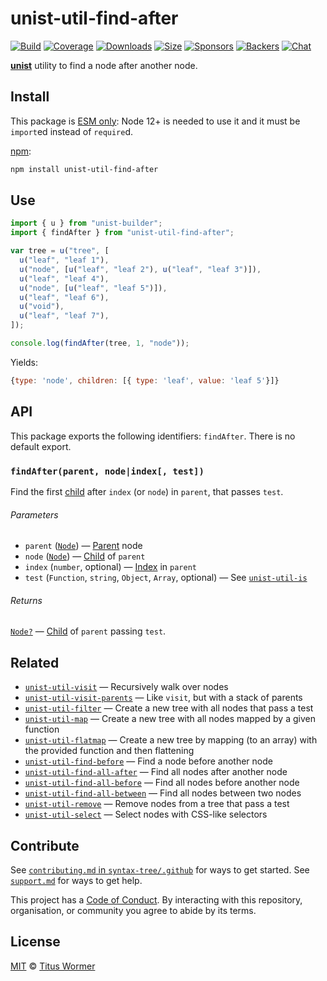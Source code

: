 # unist-util-find-after

[![Build][build-badge]][build] [![Coverage][coverage-badge]][coverage]
[![Downloads][downloads-badge]][downloads] [![Size][size-badge]][size]
[![Sponsors][sponsors-badge]][collective]
[![Backers][backers-badge]][collective] [![Chat][chat-badge]][chat]

[**unist**][unist] utility to find a node after another node.

## Install

This package is
[ESM only](https://gist.github.com/sindresorhus/a39789f98801d908bbc7ff3ecc99d99c):
Node 12+ is needed to use it and it must be `import`ed instead of `require`d.

[npm][npm]:

```sh
npm install unist-util-find-after
```

## Use

```js
import { u } from "unist-builder";
import { findAfter } from "unist-util-find-after";

var tree = u("tree", [
  u("leaf", "leaf 1"),
  u("node", [u("leaf", "leaf 2"), u("leaf", "leaf 3")]),
  u("leaf", "leaf 4"),
  u("node", [u("leaf", "leaf 5")]),
  u("leaf", "leaf 6"),
  u("void"),
  u("leaf", "leaf 7"),
]);

console.log(findAfter(tree, 1, "node"));
```

Yields:

```js
{type: 'node', children: [{ type: 'leaf', value: 'leaf 5'}]}
```

## API

This package exports the following identifiers: `findAfter`. There is no default
export.

### `findAfter(parent, node|index[, test])`

Find the first [child][child] after `index` (or `node`) in `parent`, that passes
`test`.

###### Parameters

- `parent` ([`Node`][node]) — [Parent][Parent] node
- `node` ([`Node`][node]) — [Child][Child] of `parent`
- `index` (`number`, optional) — [Index][Index] in `parent`
- `test` (`Function`, `string`, `Object`, `Array`, optional) — See
  [`unist-util-is`][is]

###### Returns

[`Node?`][node] — [Child][Child] of `parent` passing `test`.

## Related

- [`unist-util-visit`](https://github.com/syntax-tree/unist-util-visit) —
  Recursively walk over nodes
- [`unist-util-visit-parents`](https://github.com/syntax-tree/unist-util-visit-parents)
  — Like `visit`, but with a stack of parents
- [`unist-util-filter`](https://github.com/syntax-tree/unist-util-filter) —
  Create a new tree with all nodes that pass a test
- [`unist-util-map`](https://github.com/syntax-tree/unist-util-map) — Create a
  new tree with all nodes mapped by a given function
- [`unist-util-flatmap`](https://gitlab.com/staltz/unist-util-flatmap) — Create
  a new tree by mapping (to an array) with the provided function and then
  flattening
- [`unist-util-find-before`](https://github.com/syntax-tree/unist-util-find-before)
  — Find a node before another node
- [`unist-util-find-all-after`](https://github.com/syntax-tree/unist-util-find-all-after)
  — Find all nodes after another node
- [`unist-util-find-all-before`](https://github.com/syntax-tree/unist-util-find-all-before)
  — Find all nodes before another node
- [`unist-util-find-all-between`](https://github.com/mrzmmr/unist-util-find-all-between)
  — Find all nodes between two nodes
- [`unist-util-remove`](https://github.com/syntax-tree/unist-util-remove) —
  Remove nodes from a tree that pass a test
- [`unist-util-select`](https://github.com/syntax-tree/unist-util-select) —
  Select nodes with CSS-like selectors

## Contribute

See [`contributing.md` in `syntax-tree/.github`][contributing] for ways to get
started. See [`support.md`][support] for ways to get help.

This project has a [Code of Conduct][coc]. By interacting with this repository,
organisation, or community you agree to abide by its terms.

## License

[MIT][license] © [Titus Wormer][author]

<!-- Definitions -->

[build-badge]: https://github.com/syntax-tree/unist-util-find-after/workflows/main/badge.svg
[build]: https://github.com/syntax-tree/unist-util-find-after/actions
[coverage-badge]: https://img.shields.io/codecov/c/github/syntax-tree/unist-util-find-after.svg
[coverage]: https://codecov.io/github/syntax-tree/unist-util-find-after
[downloads-badge]: https://img.shields.io/npm/dm/unist-util-find-after.svg
[downloads]: https://www.npmjs.com/package/unist-util-find-after
[size-badge]: https://img.shields.io/bundlephobia/minzip/unist-util-find-after.svg
[size]: https://bundlephobia.com/result?p=unist-util-find-after
[sponsors-badge]: https://opencollective.com/unified/sponsors/badge.svg
[backers-badge]: https://opencollective.com/unified/backers/badge.svg
[collective]: https://opencollective.com/unified
[chat-badge]: https://img.shields.io/badge/chat-discussions-success.svg
[chat]: https://github.com/syntax-tree/unist/discussions
[npm]: https://docs.npmjs.com/cli/install
[license]: license
[author]: https://wooorm.com
[unist]: https://github.com/syntax-tree/unist
[node]: https://github.com/syntax-tree/unist#node
[parent]: https://github.com/syntax-tree/unist#parent-1
[child]: https://github.com/syntax-tree/unist#child
[index]: https://github.com/syntax-tree/unist#index
[is]: https://github.com/syntax-tree/unist-util-is
[contributing]: https://github.com/syntax-tree/.github/blob/HEAD/contributing.md
[support]: https://github.com/syntax-tree/.github/blob/HEAD/support.md
[coc]: https://github.com/syntax-tree/.github/blob/HEAD/code-of-conduct.md
